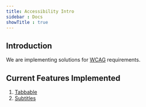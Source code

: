 ```yaml
---
title: Accessibility Intro
sidebar : Docs
showTitle : true
---
```


## Introduction

We are implementing solutions for [WCAG](https://www.w3.org/WAI/WCAG21/quickref/) requirements.

## Current Features Implemented

1. [Tabbable](/docs/accessibility/introduction)
2. [Subtitles](/docs/accessibility/subtitles)
